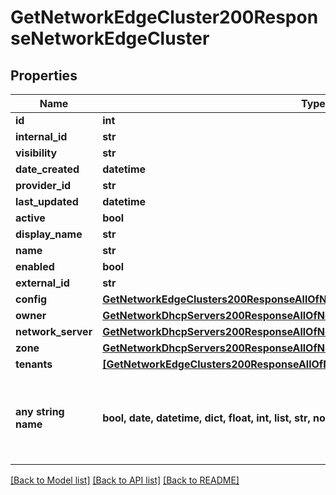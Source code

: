 # GetNetworkEdgeCluster200ResponseNetworkEdgeCluster


## Properties
Name | Type | Description | Notes
------------ | ------------- | ------------- | -------------
**id** | **int** |  | [optional] 
**internal_id** | **str** |  | [optional] 
**visibility** | **str** |  | [optional] 
**date_created** | **datetime** |  | [optional] 
**provider_id** | **str** |  | [optional] 
**last_updated** | **datetime** |  | [optional] 
**active** | **bool** |  | [optional] 
**display_name** | **str** |  | [optional] 
**name** | **str** |  | [optional] 
**enabled** | **bool** |  | [optional] 
**external_id** | **str** |  | [optional] 
**config** | [**GetNetworkEdgeClusters200ResponseAllOfNetworkEdgeClustersInnerConfig**](GetNetworkEdgeClusters200ResponseAllOfNetworkEdgeClustersInnerConfig.md) |  | [optional] 
**owner** | [**GetNetworkDhcpServers200ResponseAllOfNetworkDhcpServersInnerOwner**](GetNetworkDhcpServers200ResponseAllOfNetworkDhcpServersInnerOwner.md) |  | [optional] 
**network_server** | [**GetNetworkDhcpServers200ResponseAllOfNetworkDhcpServersInnerOwner**](GetNetworkDhcpServers200ResponseAllOfNetworkDhcpServersInnerOwner.md) |  | [optional] 
**zone** | [**GetNetworkDhcpServers200ResponseAllOfNetworkDhcpServersInnerOwner**](GetNetworkDhcpServers200ResponseAllOfNetworkDhcpServersInnerOwner.md) |  | [optional] 
**tenants** | [**[GetNetworkEdgeClusters200ResponseAllOfNetworkEdgeClustersInnerTenantsInner]**](GetNetworkEdgeClusters200ResponseAllOfNetworkEdgeClustersInnerTenantsInner.md) |  | [optional] 
**any string name** | **bool, date, datetime, dict, float, int, list, str, none_type** | any string name can be used but the value must be the correct type | [optional]

[[Back to Model list]](../README.md#documentation-for-models) [[Back to API list]](../README.md#documentation-for-api-endpoints) [[Back to README]](../README.md)



